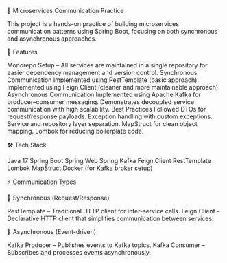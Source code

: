 🚀 Microservices Communication Practice

This project is a hands-on practice of building microservices communication patterns using Spring Boot, focusing on both synchronous and asynchronous approaches.

📌 Features

Monorepo Setup – All services are maintained in a single repository for easier dependency management and version control.
Synchronous Communication
Implemented using RestTemplate (basic approach).
Implemented using Feign Client (cleaner and more maintainable approach).
Asynchronous Communication
Implemented using Apache Kafka for producer–consumer messaging.
Demonstrates decoupled service communication with high scalability.
Best Practices Followed
DTOs for request/response payloads.
Exception handling with custom exceptions.
Service and repository layer separation.
MapStruct for clean object mapping.
Lombok for reducing boilerplate code.

🛠️ Tech Stack

Java 17
Spring Boot
Spring Web
Spring Kafka
Feign Client
RestTemplate
Lombok
MapStruct
Docker (for Kafka broker setup)

⚡ Communication Types

🔹 Synchronous (Request/Response)

RestTemplate – Traditional HTTP client for inter-service calls.
Feign Client – Declarative HTTP client that simplifies communication between services.

🔹 Asynchronous (Event-driven)

Kafka Producer – Publishes events to Kafka topics.
Kafka Consumer – Subscribes and processes events asynchronously.
